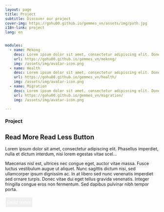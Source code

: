 ```yaml
---
layout: page
title: Project
subtitle: Discover our project
cover-img: https://gohu00.github.io/gemmes_vn/assets/img/path.jpg
i18n-link: project
lang: en


modules:
  - name: Mekong
    desc: Lorem ipsum dolor sit amet, consectetur adipiscing elit. Donec sed sapien dignissim, consectetur tellus ultrices, ultricies orci.
    url: https://gohu00.github.io/gemmes_vn/mekong/
    img: /assets/img/avatar-icon.png
  - name: Health
    desc: Lorem ipsum dolor sit amet, consectetur adipiscing elit. Donec sed sapien dignissim, consectetur tellus ultrices, ultricies orci.
    url: https://gohu00.github.io/gemmes_vn/health/
    img: /assets/img/avatar-icon.png
  - name: Migration
    desc: Lorem ipsum dolor sit amet, consectetur adipiscing elit. Donec sed sapien dignissim, consectetur tellus ultrices, ultricies orci.
    url: https://gohu00.github.io/gemmes_vn/migration/
    img: /assets/img/avatar-icon.png

---
```



<style>
#more {display: none;}

.button {
  background-color: #da291c;
  border: none;
  color: white;
  padding: 5px 3px;
  text-align: center;
  text-decoration: none;
  display: inline-block;
  font-size: 16px;
  margin: 4px 2px;
  cursor: pointer;
}


.button2 {
  background-color: "#F5F5F5";
  border-bottom: "#EAEAEA";
  font-family: 'Open Sans', 'Helvetica Neue', Helvetica, Arial, sans-serif;
  border: none;
  color: white;
  padding: 5px 3px;
  text-align: center;
  text-decoration: none;
  display: inline-block;
  font-size: 16px;
  margin: 4px 2px;
  cursor: pointer;
}
</style>

### Project

<h2>Read More Read Less Button</h2>
<p>Lorem ipsum dolor sit amet, consectetur adipiscing elit. Phasellus imperdiet, nulla et dictum interdum, nisi lorem egestas vitae scel<span id="dots">...</span><span id="more">erisque enim ligula venenatis dolor. {% include list-circles.html items=page.modules %} <p> Maecenas nisl est, ultrices nec congue eget, auctor vitae massa. Fusce luctus vestibulum augue ut aliquet. Nunc sagittis dictum nisi, sed ullamcorper ipsum dignissim ac. In at libero sed nunc venenatis imperdiet sed ornare turpis. Donec vitae dui eget tellus gravida venenatis. Integer fringilla congue eros non fermentum. Sed dapibus pulvinar nibh tempor porta.</p></span></p>
<button class="button2" onclick="myFunction()" id="myBtn">Read more</button>









<script>
function myFunction() {
  var dots = document.getElementById("dots");
  var moreText = document.getElementById("more");
  var btnText = document.getElementById("myBtn");

  if (dots.style.display === "none") {
    dots.style.display = "inline";
    btnText.innerHTML = "Read more"; 
    moreText.style.display = "none";
  } else {
    dots.style.display = "none";
    btnText.innerHTML = "Read less"; 
    moreText.style.display = "inline";
  }
}
</script>